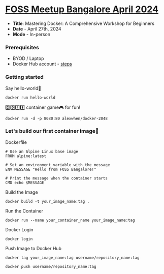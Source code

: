 # [FOSS Meetup Bangalore April 2024](https://forum.fossunited.org/t/foss-meetups-bangalore-2024/2702/30)
- **Title**: Mastering Docker: A Comprehensive Workshop for Beginners
- **Date** - April 27th, 2024
- **Mode** - In-person
### Prerequisites
- BYOD / Laptop
- Docker Hub account - [steps](https://kubedaily.com/docs/docker/docker-prerequisites/#:~:text=Here%20are%20the%20steps%20to%20create%20a%20Docker%20Hub%20account%3A)
### Getting started
Say hello-world👋
```
docker run hello-world
```
2️⃣0️⃣4️⃣8️⃣ container game🎮 for fun!
```
docker run -d -p 8080:80 alexwhen/docker-2048
```
### Let's build our first container image🚀
Dockerfile
```
# Use an Alpine Linux base image
FROM alpine:latest

# Set an environment variable with the message
ENV MESSAGE "Hello from FOSS Bangalore!"

# Print the message when the container starts
CMD echo $MESSAGE
```
Build the Image
```
docker build -t your_image_name:tag .
```
Run the Container
```
docker run --name your_container_name your_image_name:tag
```
Docker Login
```
docker login
```
Push Image to Docker Hub
```
docker tag your_image_name:tag username/repository_name:tag
```
```
docker push username/repository_name:tag
```

